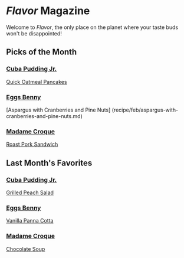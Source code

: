 # _Flavor_ Magazine

Welcome to _Flavor_, the only place on the planet where your taste buds won't be disappointed!



## Picks of the Month

### [Cuba Pudding Jr.](writer/cuba-pudding-jr.md) 

[Quick Oatmeal Pancakes](recipe/feb/quick-oatmeal-pancakes.md)

### [Eggs Benny](writer/eggs-benny.md)

[Aspargus with Cranberries and Pine Nuts] (recipe/feb/aspargus-with-cranberries-and-pine-nuts.md)

### [Madame Croque](writer/madame-croque.md) 

[Roast Pork Sandwich](recipe/feb/roast-pork-sandwich.md)


## Last Month's Favorites
### [Cuba Pudding Jr.](writer/cuba-pudding-jr.md)

[Grilled Peach Salad](recipe/jan/grilled-peach-salad.md)

### [Eggs Benny](writer/eggs-benny.md)

[Vanilla Panna Cotta](recipe/jan/vanilla/panna/cotta.md)

### [Madame Croque](writer/madame-croque.md)

[Chocolate Soup](recipe/jan/chocolate-soup.md)
